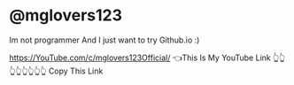 # @mglovers123
Im not programmer And I just want to try Github.io :)

https://YouTube.com/c/mglovers123Official/ 👈This Is My YouTube Link 
          👆👆👆👆👆👆👆👆
           Copy This Link 
